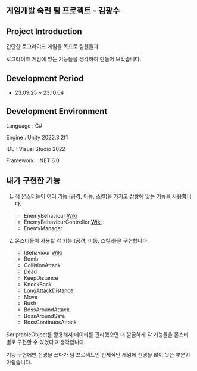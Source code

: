 ## 게임개발 숙련 팀 프로젝트 - 김광수

## Project Introduction

간단한 로그라이크 게임을 목표로 팀원들과

로그라이크 게임에 있는 기능들을 생각하여 만들어 보았습니다.

## Development Period

- 23.09.25 ~ 23.10.04

## Development Environment

Language : C#

Engine : Unity 2022.3.2f1

IDE : Visual Studio 2022

Framework : .NET 6.0

## 내가 구현한 기능

1. 적 몬스터들이 여러 기능 (공격, 이동, 스킬)을 가지고 상황에 맞는 기능을 사용합니다.
   
   - EnemyBehaviour [Wiki](https://github.com/kksoo0131/A07_RoguelikeProject/wiki/EnemyBehaviour)
   - EnemyBehaviourController [Wiki](https://github.com/kksoo0131/A07_RoguelikeProject/wiki/EnemyBehaviourController)
   - EnemyManager
  
2. 몬스터들이 사용할 각 기능 (공격, 이동, 스킬)들을 구현합니다.

   - IBehaviour [Wiki](https://github.com/kksoo0131/A07_RoguelikeProject/wiki/IBeviour)
   - Bomb
   - CollisionAttack
   - Dead
   - KeepDistance
   - KnockBack
   - LongAttackDistance
   - Move
   - Rush
   - BossAroundAttack
   - BossAroundSafe
   - BossContinuosAttack 

ScriptableObject를 활용해서 데이터를 관리했으면 더 깔끔하게 각 기능들을 몬스터 별로 구현할 수 있었다고 생각합니다.

기능 구현에만 신경을 쓰다가 팀 프로젝트인 전체적인 게임에 신경을 많이 못쓴 부분이 아쉽습니다.

     
